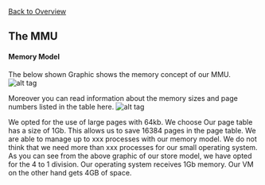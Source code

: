 [Back to Overview](https://github.com/BRO-FHV/docs/blob/master/README.md)
## <a name="MMU"></a>The MMU
#### <a name="MMU_Mem"></a> Memory Model
The below shown Graphic shows the memory concept of our MMU. 
![alt tag](https://raw.github.com/BRO-FHV/docs/master/images/memoryModel.png)


Moreover you can read information about the memory sizes and page numbers listed in the table here.
![alt tag](https://raw.github.com/BRO-FHV/docs/master/images/memoryTable.png)

We opted for the use of large pages with 64kb. We choose 
Our page table has a size of 1Gb. This allows us to save 16384 pages in the page table. 
We are able to manage up to xxx processes with our memory model. We do not think that we need more than xxx processes for our small operating system.  
As you can see from the above graphic of our store model, we have opted for the 4 to 1 division. Our operating system receives 1Gb memory. Our VM on the other hand gets 4GB of space.
